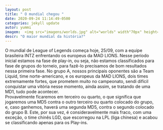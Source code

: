 ```yaml
---
layout: post
title: " O mundial chegou "
date: 2020-09-24 11:14:49-0500
categories: jekyll update
autor: yummi
imagem:  <img src="imagens/worlds.jpg" alt="worlds" width"70px" height="70px">
descr: "O maior mundial da história?"
---
```

O mundial de League of Legends começa hoje, 25/09, com a equipe brasileira INTZ enfrentando os europeus da MAD LIONS. Nesse período inicial estamos na fase de play-in, ou seja, não estamos classificados para fase de grupos do torneio, para fazê-lo precisamos de bom resultados nessa primeira fase. No grupo A, nossos principais oponentes são a Team Liquid, time norte-americano, e os europeus da MAD LIONS, dois times extremamente fortes, que prometem muito no campeonato, sendi difícil conquistar uma vitória nesse momento, ainda assim, se tratando de uma MD1, tudo pode acontecer.  
Provavelmente ficaremos em terceiro ou quarto, o que significa que jogaremos uma MD5 contra o outro terceiro ou quarto colocado do grupo, e, caso ganhemos, haverá uma segunda MD5, contra o segundo colocado do grupo B. Este, por sua vez, é consideravelmente mais fraco, com uma exceção, o time chinês LGD, que escorregou na LPL (liga chinesa) e acabou se classificando apenas para os Play-ins.
